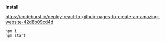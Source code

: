 **Install**

https://codeburst.io/deploy-react-to-github-pages-to-create-an-amazing-website-42d8b09cd4d

```
npm i
npm start
```

